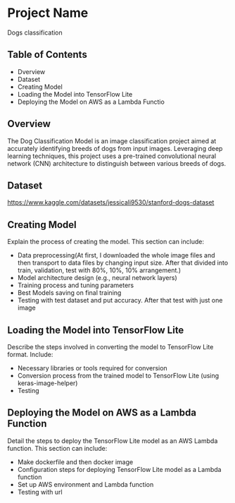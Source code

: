 # Project Name
Dogs classification

## Table of Contents
- Dverview
- Dataset
- Creating Model
- Loading the Model into TensorFlow Lite
- Deploying the Model on AWS as a Lambda Functio

## Overview
The Dog Classification Model is an image classification project aimed at accurately identifying breeds of dogs from input images. Leveraging deep learning techniques, this project uses a pre-trained convolutional neural network (CNN) architecture to distinguish between various breeds of dogs.

## Dataset
https://www.kaggle.com/datasets/jessicali9530/stanford-dogs-dataset 

## Creating Model
Explain the process of creating the model. This section can include:
- Data preprocessing(At first, I downloaded the whole image files and then transport to data files by changing input size. After that divided into train, validation, test with 80%, 10%, 10% arrangement.)
- Model architecture design (e.g., neural network layers)
- Training process and tuning parameters
- Best Models saving on final training
- Testing with test dataset and put accuracy. After that test with just one image 

## Loading the Model into TensorFlow Lite
Describe the steps involved in converting the model to TensorFlow Lite format. Include:
- Necessary libraries or tools required for conversion
- Conversion process from the trained model to TensorFlow Lite (using keras-image-helper) 
- Testing

## Deploying the Model on AWS as a Lambda Function
Detail the steps to deploy the TensorFlow Lite model as an AWS Lambda function. This section can include:
- Make dockerfile and then docker image
- Configuration steps for deploying TensorFlow Lite model as a Lambda function
- Set up AWS environment and Lambda function
- Testing with url



